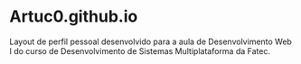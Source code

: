 # Artuc0.github.io
Layout de perfil pessoal desenvolvido para a aula de Desenvolvimento Web I do curso de Desenvolvimento de Sistemas Multiplataforma da Fatec.
